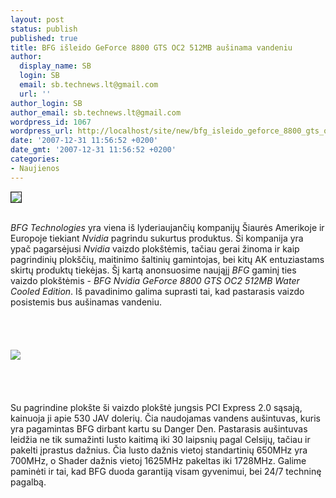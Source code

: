 ```yaml
---
layout: post
status: publish
published: true
title: BFG išleido GeForce 8800 GTS OC2 512MB aušinama vandeniu
author:
  display_name: SB
  login: SB
  email: sb.technews.lt@gmail.com
  url: ''
author_login: SB
author_email: sb.technews.lt@gmail.com
wordpress_id: 1067
wordpress_url: http://localhost/site/new/bfg_isleido_geforce_8800_gts_oc2_512mb_ausinama_vandeniu/
date: '2007-12-31 11:56:52 +0200'
date_gmt: '2007-12-31 11:56:52 +0200'
categories:
- Naujienos
---
```

<div class="imgright"><img src="http://www.technews.lt/upl/Failai/bfg%20logo.jpg" border="1"></div>
<p><br><i>BFG Technologies</i> yra viena iš lyderiaujančių kompanijų Šiaurės Amerikoje ir Europoje tiekiant <i>Nvidia</i> pagrindu sukurtus produktus. Ši kompanija yra ypač pagarsėjusi <i>Nvidia</i> vaizdo plokštėmis, tačiau gerai žinoma ir kaip pagrindinių plokščių, maitinimo šaltinių gamintojas, bei kitų AK entuziastams skirtų produktų tiekėjas. Šį kartą anonsuosime naująjį <i>BFG</i> gaminį ties vaizdo plokštėmis - <i>BFG Nvidia GeForce 8800 GTS OC2 512MB Water Cooled Edition</i>. Iš pavadinimo galima suprasti tai, kad pastarasis vaizdo posistemis bus aušinamas vandeniu.<br />
<br><br />
<br><br><img src="http://www.technews.lt/upl/Failai/8800GTXOC2WC_862x7251.jpg"><br><br />
<br><br />
<br>Su pagrindine plokšte ši vaizdo plokštė jungsis PCI Express 2.0 sąsają, kainuoja ji apie 530 JAV dolerių. Čia naudojamas vandens aušintuvas, kuris yra pagamintas BFG dirbant kartu su Danger Den. Pastarasis aušintuvas leidžia ne tik sumažinti lusto kaitimą iki 30 laipsnių pagal Celsijų, tačiau ir pakelti įprastus dažnius. Čia lusto dažnis vietoj standartinių 650MHz yra 700MHz, o Shader dažnis vietoj 1625MHz pakeltas iki 1728MHz. Galime paminėti ir tai, kad BFG duoda garantiją visam gyvenimui, bei 24/7 techninę pagalbą.<br />
<br><br />
<br></p>
